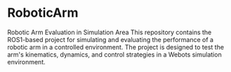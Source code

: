 # RoboticArm
Robotic Arm Evaluation in Simulation Area  This repository contains the ROS1-based project for simulating and evaluating the performance of a robotic arm in a controlled environment. The project is designed to test the arm's kinematics, dynamics, and control strategies in a Webots simulation environment.
